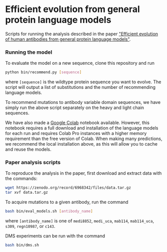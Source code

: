 # Efficient evolution from general protein language models

Scripts for running the analysis described in the paper ["Efficient evolution of human antibodies from general protein language models"](https://www.nature.com/articles/s41587-023-01763-2).

### Running the model

To evaluate the model on a new sequence, clone this repository and run
```bash
python bin/recommend.py [sequence]
```
where `[sequence]` is the wildtype protein sequence you want to evolve. The script will output a list of substitutions and the number of recommending language models.

To recommend mutations to antibody variable domain sequences, we have simply run the above script separately on the heavy and light chain sequences.

We have also made a [Google Colab](https://colab.research.google.com/drive/18QLOmi5yNb1i9wztAzv981Wgk2E4IP4q?usp=sharing) notebook available. However, this notebook requires a full download and installation of the language models for each run and requires Colab Pro instances with a higher memory requirement than the free version of Colab. When making many predictions, we recommend the local installation above, as this will allow you to cache and reuse the models.

### Paper analysis scripts

To reproduce the analysis in the paper, first download and extract data with the commands:
```bash 
wget https://zenodo.org/record/6968342/files/data.tar.gz
tar xvf data.tar.gz
```

To acquire mutations to a given antibody, run the command
```bash
bash bin/eval_models.sh [antibody_name]
```
where `[antibody_name]` is one of `medi8852`, `medi_uca`, `mab114`, `mab114_uca`, `s309`, `regn10987`, or `c143`.

DMS experiments can be run with the command
```bash
bash bin/dms.sh
```
